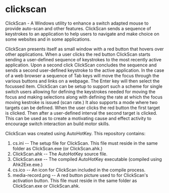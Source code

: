 # clickscan
ClickScan - A Windows utility to enhance a switch adapted mouse to provide auto-scan and other features. ClickScan sends a sequence of keystrokes to an application to help users to navigate and make choice on some websites and in some applications.

ClickScan presents itself as small window with a red button that hovers over other applications. When a user clicks the red button 
ClickScan starts sending a user-defined sequence of keystrokes to the most recently active application. Upon a second click ClickScan concludes the sequence and sends a second user-defined keystroke to the active application. In the case of a web browser a sequence of Tab keys will move the focus through the various buttons and links on a webpage. The Enter key will then select the focussed item. ClickScan can be setup to support such a scheme for single switch users allowing for defining the keystrokes needed for moving the focus and making selections along with defining the rate at which the focus moving kestroke is issued (scan rate.) It also supports a mode where two targets can be defined. When the user clicks the red button the first target is clicked. Then after a user-defined interval the second target is clicked. This can be used as to create a motivating cause and effect activity to encourage switch interaction an build motor skills.

ClickScan was created using AutoHotKey. This repository contains:
1. cs.ini -- The setup file for ClickScan. This file must reside in the same folder as ClickScan.exe (or ClickScan.ahk.)
2. ClickScan.ahk -- The AutoHotKey source file.
3. ClickScan.exe -- The compiled AutoHotKey executable (compiled using Ahk2Exe.exe.)
4. cs.ico -- An icon for ClickScan included in the compile process.
5. media-record.png -- A red button picture used to for ClickScan's activation button. This file must reside in the same folder as ClickScan.exe or ClickScan.ahk.
